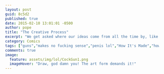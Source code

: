 ```yaml
---
layout: post
guid: 8c5d2
published: true
date: 2015-02-10 13:01:01 -0500
author: pope
title: "The Creative Process"
excerpt: "We get asked where our ideas come from all the time by, like no one ever. But you're going to find out anyway, so suck it up and get your doodlin' pad ready, because, man have we cooked up a good one to share."
category: Comics
tags: ["guns","makes no fucking sense","penis lol","How It's Made","how to be a professional internet artist","hangovers"]
comments: true 
image:
  feature: assets/img/lol/CockGun1.png
  imageHover: "Draw, god damn you! The art form demands it!"
---
```


